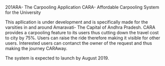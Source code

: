 201ARA- The Carpooling Application
CARA- Affordable Carpooling System for the University

This apllication is under development and is specifically made for the varsities in and around Amaravati- The Capital of Andhra Pradesh.
CARA provides a carpooling feature to its users thus cutting down the travel cost to city by 75%.
Users can raise the ride therefore making it visible for other users. Interested users can contanct the owner of the request and thus making the journey CARAway.


The system is expected to launch by August 2019.
